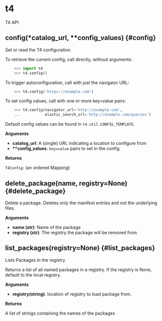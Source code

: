 
# t4
T4 API

## config(\*catalog\_url, \*\*config\_values)  {#config}
Set or read the T4 configuration.

To retrieve the current config, call directly, without arguments:

```python
    >>> import t4
    >>> t4.config()
```

To trigger autoconfiguration, call with just the navigator URL:

```python
    >>> t4.config('https://example.com')
```

To set config values, call with one or more key=value pairs:

```python
    >>> t4.config(navigator_url='http://example.com',
    ...           elastic_search_url='http://example.com/queries')
```

Default config values can be found in `t4.util.CONFIG_TEMPLATE`.

__Arguments__

* __catalog_url__:  A (single) URL indicating a location to configure from
* __**config_values__:  `key=value` pairs to set in the config

__Returns__

`T4Config`: (an ordered Mapping)


## delete\_package(name, registry=None)  {#delete\_package}

Delete a package. Deletes only the manifest entries and not the underlying files.

__Arguments__

* __name (str)__:  Name of the package
* __registry (str)__:  The registry the package will be removed from


## list\_packages(registry=None)  {#list\_packages}
Lists Packages in the registry.

Returns a list of all named packages in a registry.
If the registry is None, default to the local registry.

__Arguments__

* __registry(string)__:  location of registry to load package from.

__Returns__

A list of strings containing the names of the packages

